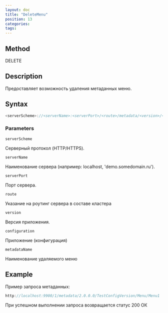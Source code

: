 ```yaml
---
layout: doc
title: "DeleteMenu"
position: 13
categories: 
tags:
---
```


## Method

DELETE

## Description

Предоставляет возможность удаления метаданных меню.

## Syntax
```js
<serverScheme>://<serverName>:<serverPort>/<route>/metadata/<version>/<configuration>/menu/<metadataName>
```

### Parameters

`serverScheme`

Серверный протокол (HTTP/HTTPS).

`serverName`

Наименование сервера (например: localhost, 'demo.somedomain.ru').

`serverPort`

Порт сервера.

`route` 

Указание на роутинг сервера в составе кластера

`version`

Версия приложения.

`configuration`

Приложение (конфигурация)


`metadataName`

Наименование удаляемого меню

## Example

Пример запроса метаданных:

```js
http://localhost:9900/1/metadata/2.0.0.0/TestConfigVersion/Menu/Menu1 
```

При успешном выполнении запроса возвращается статус 200 ОК
